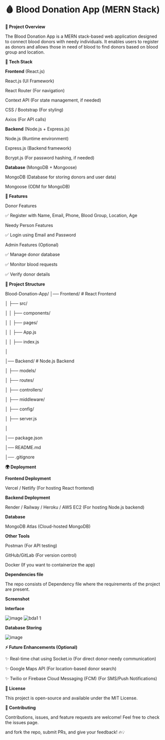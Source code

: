 # 🩸 Blood Donation App (MERN Stack)

**📌 Project Overview**

The Blood Donation App is a MERN stack-based web application designed to connect blood donors with needy individuals. It enables users to register as donors and allows those in need of blood to find donors based on blood group and location.

**🔧 Tech Stack**

**Frontend** (React.js)

React.js (UI Framework)

React Router (For navigation)

Context API (For state management, if needed)

CSS / Bootstrap (For styling)

Axios (For API calls)

**Backend** (Node.js + Express.js)

Node.js (Runtime environment)

Express.js (Backend framework)

Bcrypt.js (For password hashing, if needed)

**Database** (MongoDB + Mongoose)

MongoDB (Database for storing donors and user data)

Mongoose (ODM for MongoDB)

**🚀 Features**

Donor Features

✅ Register with Name, Email, Phone, Blood Group, Location, Age

Needy Person Features

✅ Login using Email and Password

Admin Features (Optional)

✅ Manage donor database

✅ Monitor blood requests

✅ Verify donor details

**📁 Project Structure**

Blood-Donation-App/
│── Frontend/             # React Frontend

│   ├── src/

│   │   ├── components/

│   │   ├── pages/

│   │   ├── App.js

│   │   ├── index.js

│

│── Backend/             # Node.js Backend

│   ├── models/

│   ├── routes/

│   ├── controllers/

│   ├── middleware/

│   ├── config/

│   ├── server.js

│

│── package.json

│── README.md

│── .gitignore

**🌍 Deployment**

**Frontend Deployment**

Vercel / Netlify (For hosting React frontend)

**Backend Deployment**

Render / Railway / Heroku / AWS EC2 (For hosting Node.js backend)

**Database**

MongoDB Atlas (Cloud-hosted MongoDB)

**Other Tools**

Postman (For API testing)

GitHub/GitLab (For version control)

Docker (If you want to containerize the app)

**Dependencies file**

The repo consists of Dependency file where the requirements of the project are present.

**Screenshot**

**Interface**

![image](https://github.com/user-attachments/assets/7c917fe2-99e4-4d56-bbd6-d7ba73bf25af)
![bda1 1](https://github.com/user-attachments/assets/e62f3a7a-3ab0-4beb-8b11-c27f588bce43)

**Database Storing**

![image](https://github.com/user-attachments/assets/350a321f-32c7-42a5-8c1c-3dd4ab00cd8a)


**⚡ Future Enhancements (Optional)**

✨ Real-time chat using Socket.io (For direct donor-needy communication)

✨ Google Maps API (For location-based donor search)

✨ Twilio or Firebase Cloud Messaging (FCM) (For SMS/Push Notifications)

**📜 License**

This project is open-source and available under the MIT License.

**🤝 Contributing**

Contributions, issues, and feature requests are welcome! Feel free to check the issues page.

and fork the repo, submit PRs, and give your feedback! 🔥💡
